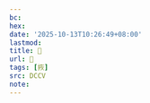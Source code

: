 ```yaml
---
bc:
hex:
date: '2025-10-13T10:26:49+08:00'
lastmod:
title: 􄐇
url: 􄐇
tags: [拻]
src: DCCV
note:
---
```

